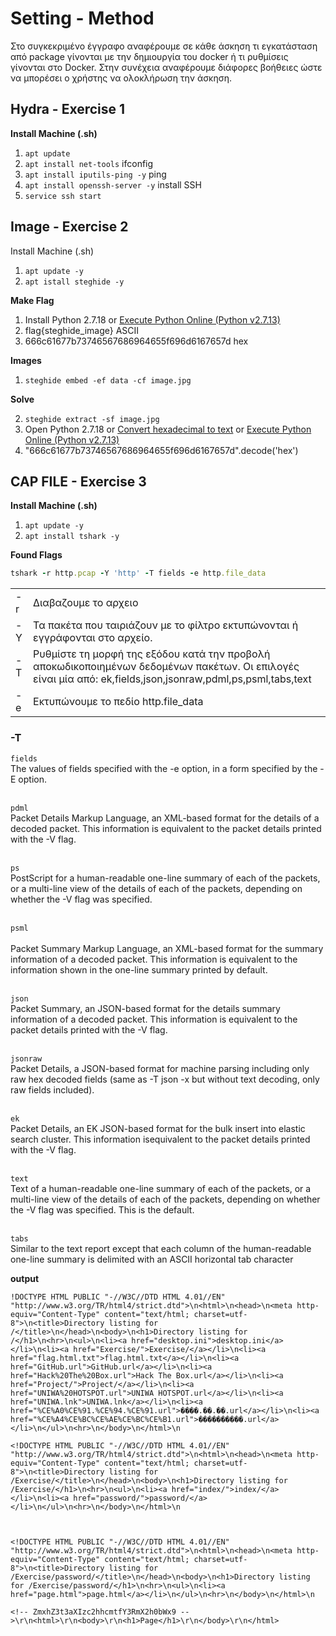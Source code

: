 # Setting - Method  

<p>Στο συγκεκριμένο έγγραφο αναφέρουμε σε κάθε άσκηση τι εγκατάσταση από package γίνονται με την δημιουργία του docker ή τι ρυθμίσεις γίνονται στο Docker. Στην συνέχεια αναφέρουμε διάφορες βοήθειες ώστε να μπορέσει ο χρήστης να ολοκλήρωση την άσκηση.<p>

## Hydra - Exercise 1
<b>Install Machine (.sh) </b>

1) ```apt update ```
2) ```apt install net-tools```  ifconfig
3) ```apt install iputils-ping -y```  ping 
4) ```apt install openssh-server -y```  install  SSH
5) ```service ssh start``` 

## Image - Exercise 2

</b> Install Machine (.sh) </b>
1) ``` apt update -y ``` 
2) ```apt istall steghide -y```

<b> Make Flag </b>
1) Install Python 2.7.18 or [Execute Python Online (Python v2.7.13)](https://www.tutorialspoint.com/execute_python_online.php)
2) flag{steghide_image}  ASCII <br>
3) 666c61677b73746567686964655f696d6167657d  hex

<b> Images </b>
1) ```steghide embed -ef data -cf image.jpg``` 

<b> Solve </b>

2) ```steghide extract -sf image.jpg```
3) Open Python 2.7.18 or 
  [Convert hexadecimal to text](http://www.unit-conversion.info/texttools/hexadecimal/) or 
  [Execute Python Online (Python v2.7.13)](https://www.tutorialspoint.com/execute_python_online.php)
5) "666c61677b73746567686964655f696d6167657d".decode('hex')


## CAP FILE - Exercise 3

<b> Install Machine (.sh) </b>
1) ```apt update -y ```
2) ```apt install tshark -y```

<b>Found Flags</b>
```ruby
tshark -r http.pcap -Y 'http' -T fields -e http.file_data
```
|   |  |
|---|---|
|-r|Διαβαζουμε το αρχειο|
|-Y|Τα πακέτα που ταιριάζουν με το φίλτρο εκτυπώνονται ή εγγράφονται στο αρχείο.|
|-T|Ρυθμίστε τη μορφή της εξόδου κατά την προβολή αποκωδικοποιημένων δεδομένων πακέτων. Οι επιλογές είναι μία από:  ek,fields,json,jsonraw,pdml,ps,psml,tabs,text|
|-e|Εκτυπώνουμε το πεδίο http.file_data|

### -T

```fields``` <br> 
The values of fields specified with the -e option, in a form specified by the -E option.

<br>```pdml```<br>
Packet Details Markup Language, an XML-based format for the details of a decoded packet. This information is equivalent to the packet details printed with the -V flag.

<br> ```ps```<br>
PostScript for a human-readable one-line summary of each of the packets, or a multi-line view of the details of each of the packets, depending on whether the -V flag was specified.

<br> ```psml```<br>    
Packet Summary Markup Language, an XML-based format for the summary information of a decoded packet. This information is equivalent to the information shown in the one-line summary printed by default.

<br> ```json```<br>
Packet Summary, an JSON-based format for the details summary information of a decoded packet. This information is equivalent to the packet details printed with the -V flag.

<br> ```jsonraw```<br>
Packet Details, a JSON-based format for machine parsing including only raw hex decoded fields (same as -T json -x but without text decoding, only raw fields included). 

<br> ```ek```<br>
Packet Details, an EK JSON-based format for the bulk insert into elastic search cluster. This information isequivalent to the packet details printed with the -V flag.

<br> ```text```<br>
Text of a human-readable one-line summary of each of the packets, or a multi-line view of the details of each of the packets, depending on whether the -V flag was specified. This is the default.

<br> ```tabs```<br>
Similar to the text report except that each column of the human-readable one-line summary is delimited with an ASCII horizontal tab character

<b>output</b>
```
!DOCTYPE HTML PUBLIC "-//W3C//DTD HTML 4.01//EN" "http://www.w3.org/TR/html4/strict.dtd">\n<html>\n<head>\n<meta http-equiv="Content-Type" content="text/html; charset=utf-8">\n<title>Directory listing for /</title>\n</head>\n<body>\n<h1>Directory listing for /</h1>\n<hr>\n<ul>\n<li><a href="desktop.ini">desktop.ini</a></li>\n<li><a href="Exercise/">Exercise/</a></li>\n<li><a href="flag.html.txt">flag.html.txt</a></li>\n<li><a href="GitHub.url">GitHub.url</a></li>\n<li><a href="Hack%20The%20Box.url">Hack The Box.url</a></li>\n<li><a href="Project/">Project/</a></li>\n<li><a href="UNIWA%20HOTSPOT.url">UNIWA HOTSPOT.url</a></li>\n<li><a href="UNIWA.lnk">UNIWA.lnk</a></li>\n<li><a href="%CE%A0%CE%91.%CE%94.%CE%91.url">����.��.��.url</a></li>\n<li><a href="%CE%A4%CE%BC%CE%AE%CE%BC%CE%B1.url">����������.url</a></li>\n</ul>\n<hr>\n</body>\n</html>\n

<!DOCTYPE HTML PUBLIC "-//W3C//DTD HTML 4.01//EN" "http://www.w3.org/TR/html4/strict.dtd">\n<html>\n<head>\n<meta http-equiv="Content-Type" content="text/html; charset=utf-8">\n<title>Directory listing for /Exercise/</title>\n</head>\n<body>\n<h1>Directory listing for /Exercise/</h1>\n<hr>\n<ul>\n<li><a href="index/">index/</a></li>\n<li><a href="password/">password/</a></li>\n</ul>\n<hr>\n</body>\n</html>\n



<!DOCTYPE HTML PUBLIC "-//W3C//DTD HTML 4.01//EN" "http://www.w3.org/TR/html4/strict.dtd">\n<html>\n<head>\n<meta http-equiv="Content-Type" content="text/html; charset=utf-8">\n<title>Directory listing for /Exercise/password/</title>\n</head>\n<body>\n<h1>Directory listing for /Exercise/password/</h1>\n<hr>\n<ul>\n<li><a href="page.html">page.html</a></li>\n</ul>\n<hr>\n</body>\n</html>\n

<!-- ZmxhZ3t3aXIzc2hhcmtfY3RmX2h0bWx9 -->\r\n<html>\r\n<body>\r\n<h1>Page</h1>\r\n</body>\r\n</html>
```
